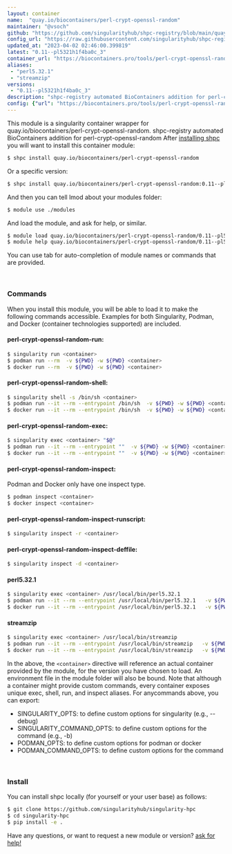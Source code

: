```yaml
---
layout: container
name:  "quay.io/biocontainers/perl-crypt-openssl-random"
maintainer: "@vsoch"
github: "https://github.com/singularityhub/shpc-registry/blob/main/quay.io/biocontainers/perl-crypt-openssl-random/container.yaml"
config_url: "https://raw.githubusercontent.com/singularityhub/shpc-registry/main/quay.io/biocontainers/perl-crypt-openssl-random/container.yaml"
updated_at: "2023-04-02 02:46:00.399819"
latest: "0.11--pl5321h1f4ba0c_3"
container_url: "https://biocontainers.pro/tools/perl-crypt-openssl-random"
aliases:
 - "perl5.32.1"
 - "streamzip"
versions:
 - "0.11--pl5321h1f4ba0c_3"
description: "shpc-registry automated BioContainers addition for perl-crypt-openssl-random"
config: {"url": "https://biocontainers.pro/tools/perl-crypt-openssl-random", "maintainer": "@vsoch", "description": "shpc-registry automated BioContainers addition for perl-crypt-openssl-random", "latest": {"0.11--pl5321h1f4ba0c_3": "sha256:4be3ecad1b8612df912e3c28bf4a9baa632b859f73cd8f2993f4aaad7cef224b"}, "tags": {"0.11--pl5321h1f4ba0c_3": "sha256:4be3ecad1b8612df912e3c28bf4a9baa632b859f73cd8f2993f4aaad7cef224b"}, "docker": "quay.io/biocontainers/perl-crypt-openssl-random", "aliases": {"perl5.32.1": "/usr/local/bin/perl5.32.1", "streamzip": "/usr/local/bin/streamzip"}}
---
```


This module is a singularity container wrapper for quay.io/biocontainers/perl-crypt-openssl-random.
shpc-registry automated BioContainers addition for perl-crypt-openssl-random
After [installing shpc](#install) you will want to install this container module:


```bash
$ shpc install quay.io/biocontainers/perl-crypt-openssl-random
```

Or a specific version:

```bash
$ shpc install quay.io/biocontainers/perl-crypt-openssl-random:0.11--pl5321h1f4ba0c_3
```

And then you can tell lmod about your modules folder:

```bash
$ module use ./modules
```

And load the module, and ask for help, or similar.

```bash
$ module load quay.io/biocontainers/perl-crypt-openssl-random/0.11--pl5321h1f4ba0c_3
$ module help quay.io/biocontainers/perl-crypt-openssl-random/0.11--pl5321h1f4ba0c_3
```

You can use tab for auto-completion of module names or commands that are provided.

<br>

### Commands

When you install this module, you will be able to load it to make the following commands accessible.
Examples for both Singularity, Podman, and Docker (container technologies supported) are included.

#### perl-crypt-openssl-random-run:

```bash
$ singularity run <container>
$ podman run --rm  -v ${PWD} -w ${PWD} <container>
$ docker run --rm  -v ${PWD} -w ${PWD} <container>
```

#### perl-crypt-openssl-random-shell:

```bash
$ singularity shell -s /bin/sh <container>
$ podman run --it --rm --entrypoint /bin/sh  -v ${PWD} -w ${PWD} <container>
$ docker run --it --rm --entrypoint /bin/sh  -v ${PWD} -w ${PWD} <container>
```

#### perl-crypt-openssl-random-exec:

```bash
$ singularity exec <container> "$@"
$ podman run --it --rm --entrypoint ""  -v ${PWD} -w ${PWD} <container> "$@"
$ docker run --it --rm --entrypoint ""  -v ${PWD} -w ${PWD} <container> "$@"
```

#### perl-crypt-openssl-random-inspect:

Podman and Docker only have one inspect type.

```bash
$ podman inspect <container>
$ docker inspect <container>
```

#### perl-crypt-openssl-random-inspect-runscript:

```bash
$ singularity inspect -r <container>
```

#### perl-crypt-openssl-random-inspect-deffile:

```bash
$ singularity inspect -d <container>
```


#### perl5.32.1

```bash
$ singularity exec <container> /usr/local/bin/perl5.32.1
$ podman run --it --rm --entrypoint /usr/local/bin/perl5.32.1   -v ${PWD} -w ${PWD} <container> -c " $@"
$ docker run --it --rm --entrypoint /usr/local/bin/perl5.32.1   -v ${PWD} -w ${PWD} <container> -c " $@"
```


#### streamzip

```bash
$ singularity exec <container> /usr/local/bin/streamzip
$ podman run --it --rm --entrypoint /usr/local/bin/streamzip   -v ${PWD} -w ${PWD} <container> -c " $@"
$ docker run --it --rm --entrypoint /usr/local/bin/streamzip   -v ${PWD} -w ${PWD} <container> -c " $@"
```



In the above, the `<container>` directive will reference an actual container provided
by the module, for the version you have chosen to load. An environment file in the
module folder will also be bound. Note that although a container
might provide custom commands, every container exposes unique exec, shell, run, and
inspect aliases. For anycommands above, you can export:

 - SINGULARITY_OPTS: to define custom options for singularity (e.g., --debug)
 - SINGULARITY_COMMAND_OPTS: to define custom options for the command (e.g., -b)
 - PODMAN_OPTS: to define custom options for podman or docker
 - PODMAN_COMMAND_OPTS: to define custom options for the command

<br>

### Install

You can install shpc locally (for yourself or your user base) as follows:

```bash
$ git clone https://github.com/singularityhub/singularity-hpc
$ cd singularity-hpc
$ pip install -e .
```

Have any questions, or want to request a new module or version? [ask for help!](https://github.com/singularityhub/singularity-hpc/issues)